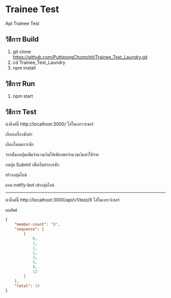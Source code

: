 # Trainee Test
Api Trainee Test

## วิธีการ Build

1. git clone https://github.com/PuttipongChomchit/Trainee_Test_Laundry.git
2. cd Trainee_Test_Laundry
3. npm install

## วิธีการ Run

1. npm start

## วิธีการ Test

นำลิ้งค์นี้ http://localhost:3000/ ใส่ในเบราว์เซอร์

เลือกเครื่องซักผ้า

เลือกโหมดการซัก

จากนั้นกดปุ่มเพิ่มจำนวนเงินให้เพียงพอจำนวนเงินค่าใช้จ่าย

กดปุม Submit เพื่อเริ่มทำการซัก

สร้างกลุ่มไลน์

แอด notify-bot เข้ากลุ่มไลน์

---
นำลิ้งค์นี้ http://localhost:3000/api/v1/test/8 ใส่ในเบราว์เซอร์

ผลลัพธ์

```JSON
{
    "member-count": "8",
    "sequence": [
        [
            0,
            1,
            1,
            2,
            3,
            5,
            8,
            13
        ]
    ],
    "total": 33
}
```
